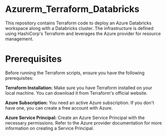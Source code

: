 # Azurerm_Terraform_Databricks

This repository contains Terraform code to deploy an Azure Databricks workspace along with a Databricks cluster. The infrastructure is defined using HashiCorp's Terraform and leverages the Azure provider for resource management.

# Prerequisites
Before running the Terraform scripts, ensure you have the following prerequisites:

**Terraform Installation:** Make sure you have Terraform installed on your local machine. You can download it from Terraform's official website.

**Azure Subscription:** You need an active Azure subscription. If you don't have one, you can create a free account with Azure.

**Azure Service Principal:** Create an Azure Service Principal with the necessary permissions. Refer to the Azure provider documentation for more information on creating a Service Principal.
